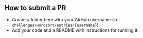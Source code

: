 ## How to submit a PR

- Create a folder here with your GitHub username (i.e. `challenges/wordsort/entries/{username}`)
- Add your code and a README with instructions for running it.